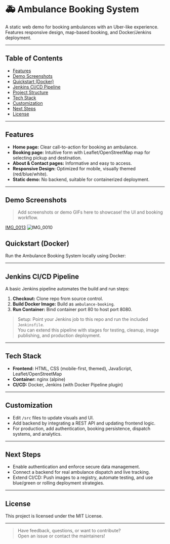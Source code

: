 # 🚑 Ambulance Booking System

A static web demo for booking ambulances with an Uber-like experience.  
Features responsive design, map-based booking, and Docker/Jenkins deployment.

---

## Table of Contents

- [Features](#features)
- [Demo Screenshots](#demo-screenshots)
- [Quickstart (Docker)](#quickstart-docker)
- [Jenkins CI/CD Pipeline](#jenkins-cicd-pipeline)
- [Project Structure](#project-structure)
- [Tech Stack](#tech-stack)
- [Customization](#customization)
- [Next Steps](#next-steps)
- [License](#license)

---

## Features

- **Home page:** Clear call-to-action for booking an ambulance.
- **Booking page:** Intuitive form with Leaflet/OpenStreetMap map for selecting pickup and destination.
- **About & Contact pages:** Informative and easy to access.
- **Responsive Design:** Optimized for mobile, visually themed (red/blue/white).
- **Static demo:** No backend, suitable for containerized deployment.

---

## Demo Screenshots

> Add screenshots or demo GIFs here to showcase!
 the UI and booking workflow.
> 
[IMG_0013](https://github.com/user-attachments/assets/cb5d0760-14d8-4f52-bac3-593f13a4a457)
![IMG_0010](https://github.com/user-attachments/assets/e301d98b-725c-430a-a985-ee4e99bab210)

## Quickstart (Docker)

Run the Ambulance Booking System locally using Docker:

---

## Jenkins CI/CD Pipeline

A basic Jenkins pipeline automates the build and run steps:

1. **Checkout:** Clone repo from source control.
2. **Build Docker Image:** Build as `ambulance-booking`.
3. **Run Container:** Bind container port 80 to host port 8080.

> Setup: Point your Jenkins job to this repo and run the included `Jenkinsfile`.  
> You can extend this pipeline with stages for testing, cleanup, image publishing, and production deployment.

---



## Tech Stack

- **Frontend:** HTML, CSS (mobile-first, themed), JavaScript, Leaflet/OpenStreetMap
- **Container:** nginx (alpine)
- **CI/CD:** Docker, Jenkins (with Docker Pipeline plugin)

---

## Customization

- Edit `/src` files to update visuals and UI.
- Add backend by integrating a REST API and updating frontend logic.
- For production, add authentication, booking persistence, dispatch systems, and analytics.

---

## Next Steps

- Enable authentication and enforce secure data management.
- Connect a backend for real ambulance dispatch and live tracking.
- Extend CI/CD: Push images to a registry, automate testing, and use blue/green or rolling deployment strategies.

---

## License

This project is licensed under the MIT License.

---

> Have feedback, questions, or want to contribute?  
Open an issue or contact the maintainers!


 
 
